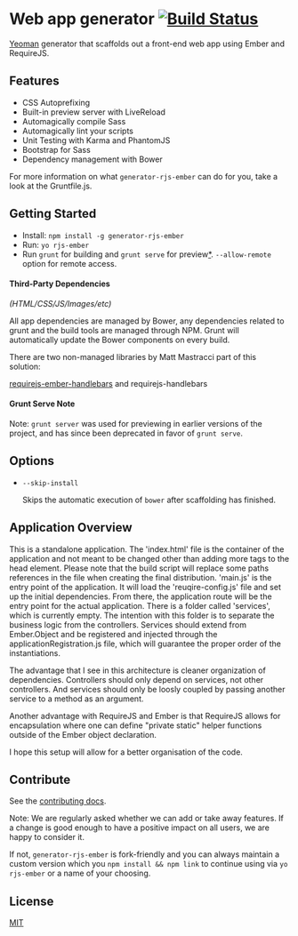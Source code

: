 # Web app generator [![Build Status](https://api.travis-ci.org/j-fischer/generator-rjs-ember.svg?branch=master)](https://travis-ci.org/j-fischer/generator-rjs-ember)

[Yeoman](http://yeoman.io) generator that scaffolds out a front-end web app using Ember and RequireJS.

## Features

* CSS Autoprefixing
* Built-in preview server with LiveReload
* Automagically compile Sass
* Automagically lint your scripts
* Unit Testing with Karma and PhantomJS
* Bootstrap for Sass
* Dependency management with Bower

For more information on what `generator-rjs-ember` can do for you, take a look at the Gruntfile.js. 


## Getting Started

- Install: `npm install -g generator-rjs-ember`
- Run: `yo rjs-ember`
- Run `grunt` for building and `grunt serve` for preview[\*](#grunt-serve-note). `--allow-remote` option for remote access.


#### Third-Party Dependencies

*(HTML/CSS/JS/Images/etc)*

All app dependencies are managed by Bower, any dependencies related to grunt and the build tools are managed through NPM. Grunt will automatically update the Bower components on every build.

There are two non-managed libraries by Matt Mastracci part of this solution:

[requirejs-ember-handlebars](https://github.com/mmastrac/requirejs-ember-handlebars)
and
requirejs-handlebars

#### Grunt Serve Note

Note: `grunt server` was used for previewing in earlier versions of the project, and has since been deprecated in favor of `grunt serve`.


## Options

* `--skip-install`

  Skips the automatic execution of `bower` after scaffolding has finished.

## Application Overview

This is a standalone application. The 'index.html' file is the container of the application and not meant to be changed other than adding more tags to the head element. Please note that the 
build script will replace some paths references in the file when creating the final distribution. 'main.js' is the entry point of the application. It will load the 'reuqire-config.js' file 
and set up the initial dependencies. From there, the application route will be the entry point for the actual application. There is a folder called 'services', which is currently empty. The 
intention with this folder is to separate the business logic from the controllers. Services should extend from Ember.Object and be registered and injected through the 
applicationRegistration.js file, which will guarantee the proper order of the instantiations. 

The advantage that I see in this architecture is cleaner organization of dependencies. Controllers should only depend on services, not other controllers. And services should only be 
loosly coupled by passing another service to a method as an argument. 

Another advantage with RequireJS and Ember is that RequireJS allows for encapsulation where one can define "private static" helper functions outside of the Ember object declaration. 

I hope this setup will allow for a better organisation of the code. 

## Contribute

See the [contributing docs](https://github.com/yeoman/yeoman/blob/master/contributing.md).

Note: We are regularly asked whether we can add or take away features. If a change is good enough to have a positive impact on all users, we are happy to consider it.

If not, `generator-rjs-ember` is fork-friendly and you can always maintain a custom version which you `npm install && npm link` to continue using via `yo rjs-ember` or a name of your choosing.


## License

[MIT](http://opensource.org/licenses/MIT)